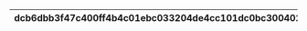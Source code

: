 |dcb6dbb3f47c400ff4b4c01ebc033204de4cc101dc0bc30040242190f6a9a140|c901d5cef18d860619d13793d17c4cdae1ac167916d4b327be55ca5de303f12f|a5008e58ee176390e01f2f39184544ff00d83949541c3ae70c1d1e93997f52ed|d8101d10ac3921320baa21ecc88961bb86253867a40c21c0fe841b622940d4ca|ff6003a93e26b4926cb99b8430cffa5a257449030f26a5573df0114adf2993e7|3eeb771a68db6e1e865af5642dcf1953a6167b20bbb4c0d45555bc0930017dba|b20a05aada4e15c6343013d355e208e0fa59a9cfd4b563d54a9b9ee18c216d38|f60ac03e3e2e4b203576f6037723c5e4c62d7affd4bf5256649443d9cbfe96f3|f8e33874fc0cdbbc40692e57c2bc0a0c3eb51773590f3e30dd92aa888c75bd19|35ba2fbc8b5c37c7d86a7d3463cfdad31d15bafb902c51bca7823609027a827e|6c64cbec8343293d4a61e92a42743e08f6539a0fc6ef2d6087dd540fcf17eef8|
| --- | --- | --- | --- | --- | --- | --- | --- | --- | --- | --- |